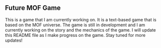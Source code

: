 ## Future MOF Game
This is a game that I am currently working on. It is a text-based game that is based on the MOF universe. The game is still in development and I am currently working on the story and the mechanics of the game. I will update this README file as I make progress on the game. Stay tuned for more updates!